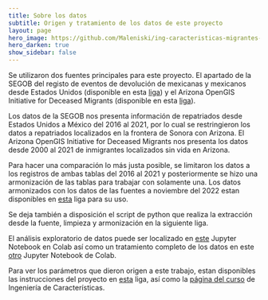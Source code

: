 ```yaml
---
title: Sobre los datos
subtitle: Origen y tratamiento de los datos de este proyecto
layout: page
hero_image: https://github.com/Maleniski/ing-caracteristicas-migrantes-sonora-arizona/raw/main/docs/imagenes/ARIVACA_CROSSES-800x500-1.jpg
hero_darken: true
show_sidebar: false
---
```


Se utilizaron dos fuentes principales para este proyecto. El apartado de la SEGOB del registo de eventos de devolución de mexicanas y mexicanos desde Estados Unidos (disponible en esta [liga](http://portales.segob.gob.mx/es/PoliticaMigratoria/EvDevMexEUU)) y el Arizona OpenGIS Initiative for Deceased Migrants (disponible en esta [liga](https://humaneborders.info/)).

Los datos de la SEGOB nos presenta información de repatriados desde Estados Unidos a México del 2016 al 2021, por lo cual se restringieron los datos a repatriados localizados en la frontera de Sonora con Arizona. El Arizona OpenGIS Initiative for Deceased Migrants nos presenta los datos desde 2000 al 2021 de inmigrantes localizados sin vida en Arizona. 

Para hacer una comparación lo más justa posible, se limitaron los datos a los registros de ambas tablas del 2016 al 2021 y posteriormente se hizo una armonización de las tablas para trabajar con solamente una. Los datos armonizados con los datos de las fuentes a noviembre del 2022 estan disponibles en [esta](https://github.com/Maleniski/ing-caracteristicas-migrantes-sonora-arizona/blob/main/migrantsdata.parquet.gzip) liga para su uso.

Se deja también a disposición el script de python que realiza la extracción desde la fuente, limpieza y armonización en la siguiente liga.

El análisis exploratorio de datos puede ser localizado en [este](https://colab.research.google.com/drive/1Fsi7c6mfygu9j_oj2BnoG1lCVmaGWYY8?usp=sharing) Jupyter Notebook en Colab así como un tratamiento completo de los datos en este [otro](https://colab.research.google.com/drive/1F4Tm9_K_bTLebk-QxemxPJVVjkkHA7Up?usp=sharing) Jupyter Notebook de Colab.

Para ver los parámetros que dieron origen a este trabajo, estan disponibles las instrucciones del proyecto en [esta](https://mcd-unison.github.io/ing-caract/proyecto4/) liga, así como la [página del curso](https://mcd-unison.github.io/ing-caract/) de Ingeniería de Características.
